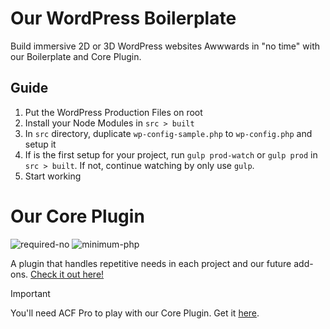 # Our WordPress Boilerplate
Build immersive 2D or 3D WordPress websites Awwwards in "no time" with our Boilerplate and Core Plugin.


## Guide
1. Put the WordPress Production Files on root
2. Install your Node Modules in `src > built`
3. In `src` directory, duplicate `wp-config-sample.php` to `wp-config.php` and setup it
4. If is the first setup for your project, run `gulp prod-watch` or `gulp prod` in `src > built`. If not, continue watching by only use `gulp`.
5. Start working


# Our Core Plugin

![required-no](https://img.shields.io/badge/REQUIRED-NO-44cc11.svg)
![minimum-php](https://img.shields.io/badge/MINIMUM%20PHP-8.2-ff0000.svg)

A plugin that handles repetitive needs in each project and our future add-ons. [Check it out here!](https://wpboilerplate.champgauche.studio)


> [!IMPORTANT]  
> You'll need ACF Pro to play with our Core Plugin. Get it [here](https://www.advancedcustomfields.com/pro).